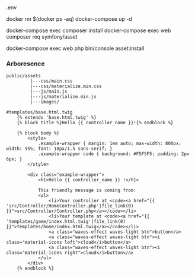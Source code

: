 

.env

docker rm $(docker ps -aq)
docker-compose up -d

docker-compose exec composer install
docker-compose exec web composer req symfony/asset

docker-compose exec web php bin/console asset:install

### Arboresence
```
public/assets
         |---css/main.css
         |---css/materialize.min.css
         |---js/main.js
         |---js/materialize.min.js
         |---images/
```
 

```
#templates/base.html.twig
    {% extends 'base.html.twig' %}
    {% block title %}Hello {{ controller_name }}!{% endblock %}

    {% block body %}
        <style>
            .example-wrapper { margin: 1em auto; max-width: 800px; width: 95%; font: 18px/1.5 sans-serif; }
            .example-wrapper code { background: #F5F5F5; padding: 2px 6px; }
        </style>

        <div class="example-wrapper">
            <h1>Hello {{ controller_name }} !</h1>

            This friendly message is coming from:
            <ul>
                <li>Your controller at <code><a href="{{ 'src/Controller/HomeController.php'|file_link(0) }}">src/Controller/Controller.php</a></code></li>
                <li>Your template at <code><a href="{{ 'templates/game/index.html.twig'|file_link(0) }}">templates/home/index.html.twig</a></code></li>
                <a class="waves-effect waves-light btn">button</a>
                <a class="waves-effect waves-light btn"><i class="material-icons left">cloud</i>button</a>
                <a class="waves-effect waves-light btn"><i class="material-icons right">cloud</i>button</a>
            </ul>
        </div>
    {% endblock %}
```